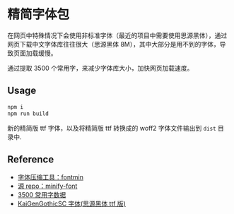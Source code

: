# 精简字体包

在网页中特殊情况下会使用非标准字体（最近的项目中需要使用思源黑体），通过网页下载中文字体库往往很大（思源黑体 8M），其中大部分是用不到的字体，导致页面加载缓慢。

通过提取 3500 个常用字，来减少字体库大小，加快网页加载速度。

## Usage

```bash
npm i
npm run build
```

新的精简版 ttf 字体，以及将精简版 ttf 转换成的 woff2 字体文件输出到 `dist` 目录中.

## Reference

- [字体压缩工具：fontmin](https://github.com/ecomfe/fontmin)
- [源 repo：minify-font](https://github.com/Daotin/minify-font)
- [3500 常用字数据](https://github.com/DavidSheh/CommonChineseCharacter)
- [KaiGenGothicSC 字体(思源黑体 ttf 版)](https://github.com/m13253/kaigen-gothic)
